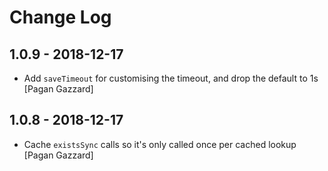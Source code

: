# Change Log

## 1.0.9 - 2018-12-17

* Add `saveTimeout` for customising the timeout, and drop the default to 1s [Pagan Gazzard]

## 1.0.8 - 2018-12-17

* Cache `existsSync` calls so it's only called once per cached lookup [Pagan Gazzard]
